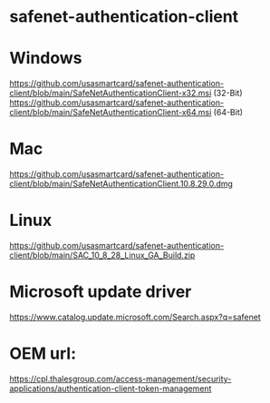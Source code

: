 # safenet-authentication-client
# Windows
https://github.com/usasmartcard/safenet-authentication-client/blob/main/SafeNetAuthenticationClient-x32.msi (32-Bit)
https://github.com/usasmartcard/safenet-authentication-client/blob/main/SafeNetAuthenticationClient-x64.msi (64-Bit)

# Mac
https://github.com/usasmartcard/safenet-authentication-client/blob/main/SafeNetAuthenticationClient.10.8.29.0.dmg

# Linux
https://github.com/usasmartcard/safenet-authentication-client/blob/main/SAC_10_8_28_Linux_GA_Build.zip

# Microsoft update driver

https://www.catalog.update.microsoft.com/Search.aspx?q=safenet

# OEM url:
https://cpl.thalesgroup.com/access-management/security-applications/authentication-client-token-management
